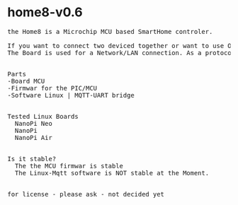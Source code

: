 

# home8-v0.6
<pre>
the Home8 is a Microchip MCU based SmartHome controler.

If you want to connect two deviced together or want to use OpenHub etc... a Linux board of some kind is needed. (eg NanoPI NEO)
The Board is used for a Network/LAN connection. As a protocol MQTT is used.


Parts
-Board MCU
-Firmwar for the PIC/MCU
-Software Linux | MQTT-UART bridge


Tested Linux Boards
  NanoPi Neo
  NanoPi
  NanoPi Air


Is it stable?
  The the MCU firmwar is stable
  The Linux-Mqtt software is NOT stable at the Moment.


for license - please ask - not decided yet
<pre>
